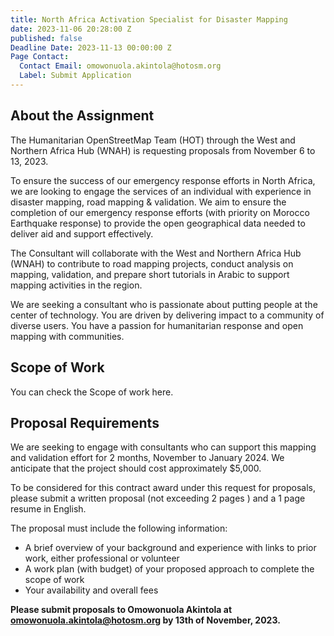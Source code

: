 ```yaml
---
title: North Africa Activation Specialist for Disaster Mapping
date: 2023-11-06 20:28:00 Z
published: false
Deadline Date: 2023-11-13 00:00:00 Z
Page Contact:
  Contact Email: omowonuola.akintola@hotosm.org
  Label: Submit Application
---
```


## About the Assignment

The Humanitarian OpenStreetMap Team (HOT) through the  West and Northern Africa Hub (WNAH)  is requesting proposals from November 6 to 13, 2023. 

To ensure the success of our emergency response efforts in North Africa, we are looking to engage the services of an individual with experience in disaster mapping, road mapping & validation. We aim to ensure the completion of our emergency response efforts (with priority on Morocco Earthquake response) to provide the open geographical data needed to deliver aid and support effectively. 

The Consultant will collaborate with the West and Northern Africa Hub (WNAH) to contribute to road mapping projects, conduct analysis on mapping,  validation, and prepare short tutorials in Arabic to support mapping activities in the region.

We are seeking a consultant who is passionate about putting people at the center of technology. You are driven by delivering impact to a community of diverse users. You have a passion for humanitarian response and open mapping with communities.

## Scope of Work

You can check the Scope of work here.

## Proposal Requirements

We are seeking to engage with consultants who can support this mapping and validation effort for 2 months, November to January 2024. We anticipate that the project should cost approximately $5,000.

To be considered for this contract award under this request for proposals, please submit a written proposal (not exceeding 2 pages ) and a 1 page resume in English.

The proposal must include the following information:

* A brief overview of your background and experience with links to prior work, either professional or volunteer 
* A work plan (with budget) of your proposed approach to complete the scope of work
* Your availability and overall fees

**Please submit proposals to Omowonuola Akintola at [omowonuola.akintola@hotosm.org](mailto:omowonuola.akintola@hotosm.org) by 13th of November, 2023.**